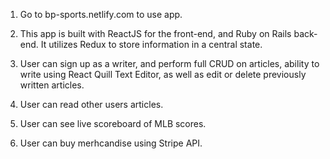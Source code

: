 1. Go to bp-sports.netlify.com to use app. 

2. This app is built with ReactJS for the front-end, and Ruby on Rails back-end. It utilizes Redux to store information in a central state. 

3. User can sign up as a writer, and perform full CRUD on articles, ability to write using React Quill Text Editor, as well as edit or delete previously written articles. 

4. User can read other users articles. 

5. User can see live scoreboard of MLB scores. 

6. User can buy merhcandise using Stripe API. 

